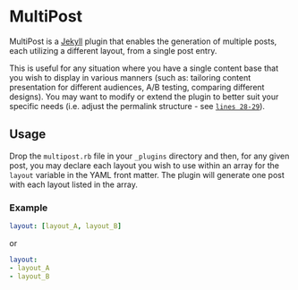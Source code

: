# MultiPost
MultiPost is a [Jekyll][jekyll-site] plugin that enables the generation of multiple posts, each utilizing a different layout, from a single post entry.

This is useful for any situation where you have a single content base that you wish to display in various manners (such as: tailoring content presentation for different audiences, A/B testing, comparing different designs). You may want to modify or extend the plugin to better suit your specific needs (i.e. adjust the permalink structure - see [`lines 28-29`][permalink-src]).


## Usage
Drop the `multipost.rb` file in your `_plugins` directory and then, for any given post, you may declare each layout you wish to use within an array for the `layout` variable in the YAML front matter. The plugin will generate one post with each layout listed in the array.


### Example
```yaml
layout: [layout_A, layout_B]
```

or

```yaml
layout:
- layout_A
- layout_B
```

<!-- Links -->
[jekyll-site]: https://github.com/mojombo/jekyll
[permalink-src]: https://github.com/saclark/jekyll-multipost/blob/master/multipost.rb#L28-29